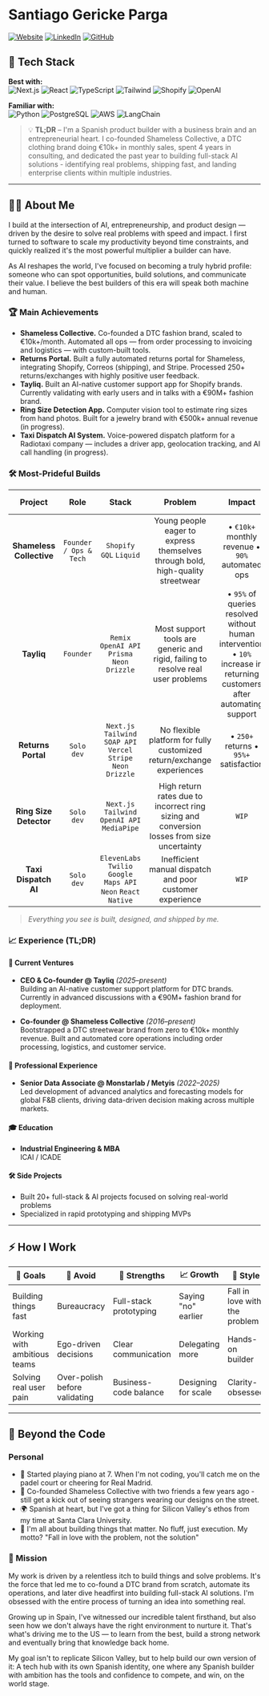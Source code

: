 # Santiago Gericke Parga

[![Website](https://img.shields.io/badge/Website-santiago--gericke.dev-2ea44f)](https://www.santiago-gericke.dev)
[![LinkedIn](https://img.shields.io/badge/LinkedIn-Connect-blue)](https://www.linkedin.com/in/santiago-gericke-parga/)
[![GitHub](https://img.shields.io/badge/GitHub-Follow-lightgrey)](https://github.com/gericke98)

## 🚀 Tech Stack

**Best with:**  
![Next.js](https://img.shields.io/badge/Next.js-black?style=for-the-badge&logo=next.js&logoColor=white)
![React](https://img.shields.io/badge/React-20232A?style=for-the-badge&logo=react&logoColor=61DAFB)
![TypeScript](https://img.shields.io/badge/TypeScript-007ACC?style=for-the-badge&logo=typescript&logoColor=white)
![Tailwind](https://img.shields.io/badge/Tailwind_CSS-38B2AC?style=for-the-badge&logo=tailwind-css&logoColor=white)
![Shopify](https://img.shields.io/badge/Shopify-7AB55C?style=for-the-badge&logo=Shopify&logoColor=white)
![OpenAI](https://img.shields.io/badge/OpenAI-412991?style=for-the-badge&logo=openai&logoColor=white)

**Familiar with:**  
![Python](https://img.shields.io/badge/Python-3776AB?style=for-the-badge&logo=python&logoColor=white)
![PostgreSQL](https://img.shields.io/badge/PostgreSQL-316192?style=for-the-badge&logo=postgresql&logoColor=white)
![AWS](https://img.shields.io/badge/Amazon_AWS-232F3E?style=for-the-badge&logo=amazon-aws&logoColor=white)
![LangChain](https://img.shields.io/badge/LangChain-FF6B6B?style=for-the-badge&logo=langchain&logoColor=white)

> 💡 **TL;DR** – I'm a Spanish product builder with a business brain and an entrepreneurial heart. I co-founded Shameless Collective, a DTC clothing brand doing €10k+ in monthly sales, spent 4 years in consulting, and dedicated the past year to building full-stack AI solutions - identifying real problems, shipping fast, and landing enterprise clients within multiple industries.

---

## 👨‍💻 About Me

I build at the intersection of AI, entrepreneurship, and product design — driven by the desire to solve real problems with speed and impact. I first turned to software to scale my productivity beyond time constraints, and quickly realized it's the most powerful multiplier a builder can have.

As AI reshapes the world, I've focused on becoming a truly hybrid profile: someone who can spot opportunities, build solutions, and communicate their value. I believe the best builders of this era will speak both machine and human.

### 🏆 Main Achievements

- **Shameless Collective.** Co-founded a DTC fashion brand, scaled to €10k+/month. Automated all ops — from order processing to invoicing and logistics — with custom-built tools.
- **Returns Portal.** Built a fully automated returns portal for Shameless, integrating Shopify, Correos (shipping), and Stripe. Processed 250+ returns/exchanges with highly positive user feedback.
- **Tayliq.** Built an AI-native customer support app for Shopify brands. Currently validating with early users and in talks with a €90M+ fashion brand.
- **Ring Size Detection App.** Computer vision tool to estimate ring sizes from hand photos. Built for a jewelry brand with €500k+ annual revenue (in progress).
- **Taxi Dispatch AI System.** Voice-powered dispatch platform for a Radiotaxi company — includes a driver app, geolocation tracking, and AI call handling (in progress).

### 🛠️ Most-Prideful Builds

|         Project          |          Role          |                               Stack                                |                                          Problem                                           |                                                         Impact                                                          |                      Live Demo                       |                                                                                                  Video                                                                                                   |
| :----------------------: | :--------------------: | :----------------------------------------------------------------: | :----------------------------------------------------------------------------------------: | :---------------------------------------------------------------------------------------------------------------------: | :--------------------------------------------------: | :------------------------------------------------------------------------------------------------------------------------------------------------------------------------------------------------------: |
| **Shameless Collective** | `Founder / Ops & Tech` |                       `Shopify GQL` `Liquid`                       |       Young people eager to express themselves through bold, high-quality streetwear       |                                     • `€10k+` monthly revenue • `90%` automated ops                                     |       [Visit](https://shamelesscollective.com)       |                                                                                                                                                                                                          |
|        **Tayliq**        |       `Founder`        |           `Remix` `OpenAI API` `Prisma` `Neon` `Drizzle`           |      Most support tools are generic and rigid, failing to resolve real user problems       | • `95%` of queries resolved without human intervention • `10%` increase in returning customers after automating support |       [Visit](https://shamelesscollective.com)       | [Demo](https://www.linkedin.com/posts/santiago-gericke-parga_ai-ecommerce-tech-activity-7307313756835864576-1Vpc?utm_source=share&utm_medium=member_desktop&rcm=ACoAAB1lQCIBSQCrYUIAo2YjbD0pdjIGHAyL1Wo) |
|    **Returns Portal**    |       `Solo dev`       | `Next.js` `Tailwind` `SOAP API` `Vercel` `Stripe` `Neon` `Drizzle` |           No flexible platform for fully customized return/exchange experiences            |                                         • `250+` returns • `95%+` satisfaction                                          | [Visit](https://www.shamelesscollective-returns.com) |                                                        [Demo](https://drive.google.com/file/d/1Q06flYzfbhW5MXoCj8GFTWzi8soDdH69/view?usp=sharing)                                                        |
|  **Ring Size Detector**  |       `Solo dev`       |           `Next.js` `Tailwind` `OpenAI API` `MediaPipe`            | High return rates due to incorrect ring sizing and conversion losses from size uncertainty |                                                          `WIP`                                                          |        [Visit](https://tayliqsize.vercel.app)        |                                                        [Demo](https://drive.google.com/file/d/1UdaFq1e0Fci6HPnmm5085KDkMkcYb-j9/view?usp=sharing)                                                        |
|   **Taxi Dispatch AI**   |       `Solo dev`       |   `ElevenLabs` `Twilio` `Google Maps API` `Neon` `React Native`    |                  Inefficient manual dispatch and poor customer experience                  |                                                          `WIP`                                                          |    [📞 Call +1 (313) 631-4559](tel:+13136314559)     |                                                        [Demo](https://drive.google.com/file/d/1eAyrXYoADR8H9uIxngwmodngmYa878pX/view?usp=sharing)                                                        |

> _Everything you see is built, designed, and shipped by me._

### 📈 Experience (TL;DR)

#### 🚀 Current Ventures

- **CEO & Co-founder @ Tayliq** _(2025–present)_  
  Building an AI-native customer support platform for DTC brands. Currently in advanced discussions with a €90M+ fashion brand for deployment.

- **Co-founder @ Shameless Collective** _(2016–present)_  
  Bootstrapped a DTC streetwear brand from zero to €10k+ monthly revenue. Built and automated core operations including order processing, logistics, and customer service.

#### 💼 Professional Experience

- **Senior Data Associate @ Monstarlab / Metyis** _(2022–2025)_  
  Led development of advanced analytics and forecasting models for global F&B clients, driving data-driven decision making across multiple markets.

#### 🎓 Education

- **Industrial Engineering & MBA**  
  ICAI / ICADE

#### 🛠️ Side Projects

- Built 20+ full-stack & AI projects focused on solving real-world problems
- Specialized in rapid prototyping and shipping MVPs

---

## ⚡ How I Work

| 🎯 Goals                     | 🚫 Avoid                      | 💪 Strengths           | 📈 Growth           | 🎨 Style                      |
| ---------------------------- | ----------------------------- | ---------------------- | ------------------- | ----------------------------- |
| Building things fast         | Bureaucracy                   | Full-stack prototyping | Saying "no" earlier | Fall in love with the problem |
| Working with ambitious teams | Ego-driven decisions          | Clear communication    | Delegating more     | Hands-on builder              |
| Solving real user pain       | Over-polish before validating | Business-code balance  | Designing for scale | Clarity-obsessed              |

---

## 🎯 Beyond the Code

### Personal

- 🎵 Started playing piano at 7. When I'm not coding, you'll catch me on the padel court or cheering for Real Madrid.
- 👕 Co-founded Shameless Collective with two friends a few years ago - still get a kick out of seeing strangers wearing our designs on the street.
- 🌍 Spanish at heart, but I've got a thing for Silicon Valley's ethos from my time at Santa Clara University.
- 💭 I'm all about building things that matter. No fluff, just execution. My motto? "Fall in love with the problem, not the solution"

### 🌟 Mission

My work is driven by a relentless itch to build things and solve problems. It's the force that led me to co-found a DTC brand from scratch, automate its operations, and later dive headfirst into building full-stack AI solutions. I'm obsessed with the entire process of turning an idea into something real.

Growing up in Spain, I've witnessed our incredible talent firsthand, but also seen how we don't always have the right environment to nurture it. That's what's driving me to the US — to learn from the best, build a strong network and eventually bring that knowledge back home.

My goal isn't to replicate Silicon Valley, but to help build our own version of it: A tech hub with its own Spanish identity, one where any Spanish builder with ambition has the tools and confidence to compete, and win, on the world stage.
